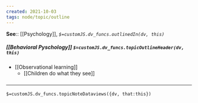 ```yaml
---
created: 2021-10-03
tags: node/topic/outline
---
```


**See**:: [[Psychology]],
*`$=customJS.dv_funcs.outlinedIn(dv, this)`*

##### [[Behavioral Pyschology]] `$=customJS.dv_funcs.topicOutlineHeader(dv, this)`

- [[Observational learning]]
	- [[Children do what they see]]

### <hr class="dataviews"/>

`$=customJS.dv_funcs.topicNoteDataviews({dv, that:this})`

